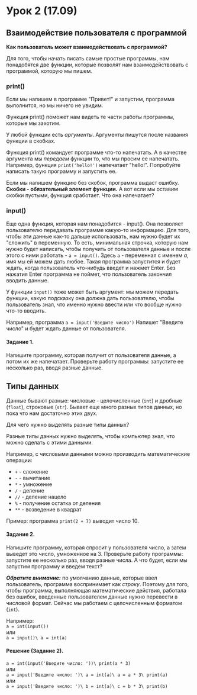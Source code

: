 # Урок 2 (17.09)

## Взаимодействие пользователя с программой

**Как пользователь может взаимодействовать с программой?**

Для того, чтобы начать писать самые простые программы, нам понадобятся две функции, которые позволят нам взаимодействовать с программой, которую мы пишем.

### print()

Если мы напишем в программе "Привет!" и запустим, программа выполнится, но мы ничего не увидим.

Функция print() поможет нам видеть те части работы программы, которые мы захотим.

У любой функции есть *аргументы*. Аргументы пишутся после названия функции в скобках.

Функция print() командует программе что-то напечатать. А в качестве аргумента мы *передаем* функции то, что мы просим ее напечатать. Например, функция `print('hello!')` напечатает "hello!". Попробуйте написать такую программу и запустить ее.

Если мы напишем функцию без скобок, программа выдаст ошибку. **Скобки - обязательный элемент функции.** А вот если мы оставим скобки пустыми, функция сработает. Что она напечатает?

### input()

Еще одна функция, которая нам понадобится - input(). Она позволяет пользователю передавать программе какую-то информацию. Для того, чтобы эти данные как-то дальше использовать, нам нужно будет их "сложить" в переменную. То есть, минимальная строчка, которую нам нужно будет написать, чтобы получить от пользователя данные и после этого с ними работать - `a = input()`. Здесь `a` - переменная с именем *a*, имя мы ей можем дать любое. Такая программа запустится и будет ждать, когда пользователь что-нибудь введет и нажмет Enter. Без нажатия Enter программа не поймет, что пользователь закончил вводить данные.

У функции `input()` тоже может быть аргумент: мы можем передать функции, какую подсказку она должна дать пользователю, чтобы пользователь знал, что именно нужно ввести или что вообще нужно что-то вводить.

Например, программа `a = input('Введите число')` Напишет "Введите число" и будет ждать данные от пользователя.

#### Задание 1.

Напишите программу, которая получит от пользователя данные, а потом их же напечатает. Проверьте работу программы: запустите ее несколько раз, вводя разные данные.

## Типы данных

Данные бывают разные: числовые - целочисленные (`int`) и дробные (`float`), строковые (`str`). Бывает еще много разных типов данных, но пока что нам достаточно этих двух.

Для чего нужно выделять разные типы данных?

Разные типы данных нужно выделять, чтобы компьютер знал, что можно сделать с этими данными.

Например, с числовыми данными можно производить математические операции:

* `+` - сложение
* `-` - вычитание
* `*` - умножение
* `/` - деление
* `//` - деление нацело
* `%` - получение остатка от деления
* `**` - возведение в квадрат

Пример: программа `print(2 + 7)` выводит число 10.

#### Задание 2.

Напишите программу, которая спросит у пользователя число, а затем выведет это число, умноженное на 3. Проверьте работу программы: запустите ее несколько раз, вводя разные числа. А что будет, если мы запустим программу и введем текст?

***Обратите внимание:*** по умолчанию данные, которые ввел пользователь, программа воспринимает как *строку*. Поэтому для того, чтобы программа, выполняющая математические действия, работала без ошибок, введенные пользователем данные нужно перевести в числовой формат. Сейчас мы работаем с целочисленным форматом (`int`).

Например:\
`a = int(input())`\
или\
`a = input()\
 a = int(a)`

#### Решение (Задание 2).

`a = int(input('Введите число: '))\
print(a * 3)`\
или\
`a = input('Введите число: ')\
a = int(a)\
a = a * 3\
print(a)`\
или\
`a = input('Введите число: ')\
b = int(a)\
c = b * 3\
print(b)`
    


